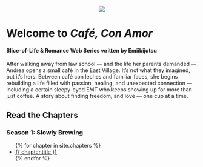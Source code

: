 <!-- Inject custom CSS -->
<link rel="stylesheet" href="{{ '/assets/css/custom.css' | relative_url }}">

<!-- Logo -->
<p style="text-align: center;">
  <img src="{{ '/assets/img/logo.png' | relative_url }}" style="max-width: 400px;">
</p>

# Welcome to *Café, Con Amor*
#### Slice-of-Life & Romance Web Series written by Emiibijutsu

After walking away from law school — and the life her parents demanded — Andrea opens a small café in the East Village. It’s not what they imagined, but it’s hers. Between café con leches and familiar faces, she begins rebuilding a life filled with passion, healing, and unexpected connection — including a certain sleepy-eyed EMT who keeps showing up for more than just coffee. A story about finding freedom, and love — one cup at a time.

## Read the Chapters
### Season 1: Slowly Brewing
<ul>
  {% for chapter in site.chapters %}
    <li><a href="{{ chapter.url }}">{{ chapter.title }}</a></li>
  {% endfor %}
</ul>

